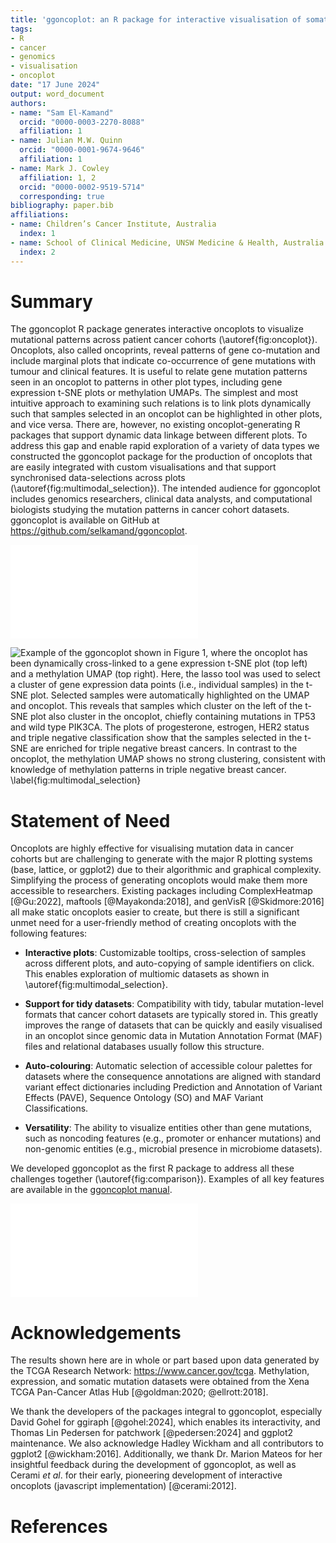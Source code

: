 ```yaml
---
title: 'ggoncoplot: an R package for interactive visualisation of somatic mutation data from cancer patient cohorts'
tags:
- R
- cancer
- genomics
- visualisation
- oncoplot
date: "17 June 2024"
output: word_document
authors:
- name: "Sam El-Kamand"
  orcid: "0000-0003-2270-8088"
  affiliation: 1
- name: Julian M.W. Quinn
  orcid: "0000-0001-9674-9646"
  affiliation: 1
- name: Mark J. Cowley
  affiliation: 1, 2
  orcid: "0000-0002-9519-5714"
  corresponding: true
bibliography: paper.bib
affiliations:
- name: Children’s Cancer Institute, Australia
  index: 1
- name: School of Clinical Medicine, UNSW Medicine & Health, Australia
  index: 2
---
```


# Summary

The ggoncoplot R package generates interactive oncoplots to visualize mutational patterns across patient cancer cohorts (\autoref{fig:oncoplot}). Oncoplots, also called oncoprints, reveal patterns of gene co-mutation and include marginal plots that indicate co-occurrence of gene mutations with tumour and clinical features. It is useful to relate gene mutation patterns seen in an oncoplot to patterns in other plot types, including gene expression t-SNE plots or methylation UMAPs. The simplest and most intuitive approach to examining such relations is to link plots dynamically such that samples selected in an oncoplot can be highlighted in other plots, and vice versa. There are, however, no existing oncoplot-generating R packages that support dynamic data linkage between different plots. To address this gap and enable rapid exploration of a variety of data types we constructed the ggoncoplot package for the production of oncoplots that are easily integrated with custom visualisations and that support synchronised data-selections across plots (\autoref{fig:multimodal_selection}). The intended audience for ggoncoplot includes genomics researchers, clinical data analysts, and computational biologists studying the mutation patterns in cancer cohort datasets. ggoncoplot is available on GitHub at <https://github.com/selkamand/ggoncoplot>. 

![ggoncoplot output visualising mutational trends in the TCGA breast carcinoma cohort. Individual patient samples are plotted on the x-axis, hierarchically sorted so that samples with the most frequent gene mutations appear on the leftmost side. The plot indicates that PIK3CA is the most frequently mutated gene, followed by TP53. Marginal plots indicate the total number of mutations per sample (top), and the number of samples showing mutations in each gene, coloured by mutation type (right). A range of clinical features, including progesterone and estrogen receptor status are shown on the marginal plot at the bottom. A detailed description of the ggoncoplot sorting algorithm is available [here](https://selkamand.github.io/ggoncoplot/articles/sorting_algorithm.html). \label{fig:oncoplot}](oncoplot.pdf)


![Example of the ggoncoplot shown in Figure 1, where the oncoplot has been dynamically cross-linked to a gene expression t-SNE plot (top left) and a methylation UMAP (top right). Here, the lasso tool was used to select a cluster of gene expression data points (i.e., individual samples) in the t-SNE plot. Selected samples were automatically highlighted on the UMAP and oncoplot. This reveals that samples which cluster on the left of the t-SNE plot also cluster in the oncoplot, chiefly containing mutations in TP53 and wild type PIK3CA. The plots of progesterone, estrogen, HER2 status and triple negative classification show that the samples selected in the t-SNE are enriched for triple negative breast cancers.  In contrast to the oncoplot, the methylation UMAP shows no strong clustering, consistent with knowledge of methylation patterns in triple negative breast cancer. \label{fig:multimodal_selection}](multimodal_selection_with_lasso.png)



# Statement of Need

Oncoplots are highly effective for visualising mutation data in cancer cohorts but are challenging to generate with the major R plotting systems (base, lattice, or ggplot2) due to their algorithmic and graphical complexity.  Simplifying the process of generating oncoplots would make them more accessible to researchers. Existing packages including ComplexHeatmap [@Gu:2022], maftools [@Mayakonda:2018], and genVisR [@Skidmore:2016] all make static oncoplots easier to create, but there is still a significant unmet need for a user-friendly method of creating oncoplots with the following features: 

-	**Interactive plots**: Customizable tooltips, cross-selection of samples across different plots, and auto-copying of sample identifiers on click. This enables exploration of multiomic datasets as shown in \autoref{fig:multimodal_selection}.

-	**Support for tidy datasets**: Compatibility with tidy, tabular mutation-level formats that cancer cohort datasets are typically stored in. This greatly improves the range of datasets that can be quickly and easily visualised in an oncoplot since genomic data in Mutation Annotation Format (MAF) files and relational databases usually follow this structure.

-	**Auto-colouring**: Automatic selection of accessible colour palettes for datasets where the consequence annotations are aligned with standard variant effect dictionaries including Prediction and Annotation of Variant Effects (PAVE), Sequence Ontology (SO) and MAF Variant Classifications.

- **Versatility**: The ability to visualize entities other than gene mutations, such as noncoding features (e.g., promoter or enhancer mutations) and non-genomic entities (e.g., microbial presence in microbiome datasets). 


We developed ggoncoplot as the first R package to address all these challenges together (\autoref{fig:comparison}). Examples of all key features are available in the [ggoncoplot manual](https://selkamand.github.io/ggoncoplot/articles/manual.html).


![Comparison of R packages for creating oncoplots. ^1^Requires the shiny and interactiveComplexHeatmap packages. ^2^Exclusively colours tiles based on mutation impact which must be described using valid MAF variant classification terms. ^3^Requires the user to first summarise mutations at the gene level and format as a sample by gene matrix with mutations separated by semicolons (wide format). ^4^For MAF inputs the most severe consequence is chosen, however for non-MAF datasets users must manually define the mutation impact hierarchy. ^5^Non-unique mutation types are treated as one observation, however if different mutation types affect one gene, the individual mutations can be plotted with different shapes or sizes in a user-configured manner. \label{fig:comparison}](ggoncoplot_comparison.pdf)

# Acknowledgements

The results shown here are in whole or part based upon data generated by the TCGA Research Network: https://www.cancer.gov/tcga. Methylation, expression, and somatic mutation datasets were obtained from the Xena TCGA Pan-Cancer Atlas Hub [@goldman:2020; @ellrott:2018]. 

We thank the developers of the packages integral to ggoncoplot, especially David Gohel for ggiraph [@gohel:2024], which enables its interactivity, and Thomas Lin Pedersen for patchwork [@pedersen:2024] and ggplot2 maintenance. We also acknowledge Hadley Wickham and all contributors to ggplot2 [@wickham:2016]. 
Additionally, we thank Dr. Marion Mateos for her insightful feedback during the development of ggoncoplot, as well as Cerami *et al*. for their early, pioneering development of interactive oncoplots (javascript implementation) [@cerami:2012]. 

# References
